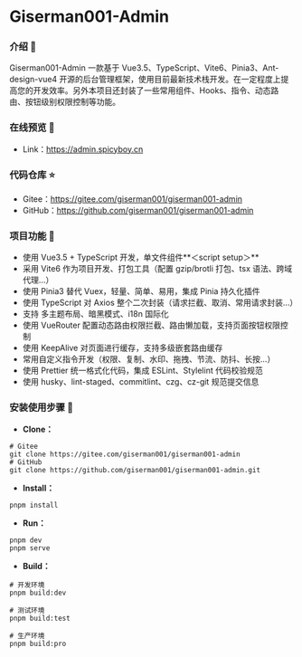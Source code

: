 # Giserman001-Admin

### 介绍 📖

Giserman001-Admin 一款基于 Vue3.5、TypeScript、Vite6、Pinia3、Ant-design-vue4 开源的后台管理框架，使用目前最新技术栈开发。在一定程度上提高您的开发效率。另外本项目还封装了一些常用组件、Hooks、指令、动态路由、按钮级别权限控制等功能。

### 在线预览 👀

- Link：https://admin.spicyboy.cn

### 代码仓库 ⭐

- Gitee：https://gitee.com/giserman001/giserman001-admin
- GitHub：https://github.com/giserman001/giserman001-admin

### 项目功能 🔨

- 使用 Vue3.5 + TypeScript 开发，单文件组件**＜script setup＞**
- 采用 Vite6 作为项目开发、打包工具（配置 gzip/brotli 打包、tsx 语法、跨域代理…）
- 使用 Pinia3 替代 Vuex，轻量、简单、易用，集成 Pinia 持久化插件
- 使用 TypeScript 对 Axios 整个二次封装（请求拦截、取消、常用请求封装…）
- 支持 多主题布局、暗黑模式、i18n 国际化
- 使用 VueRouter 配置动态路由权限拦截、路由懒加载，支持页面按钮权限控制
- 使用 KeepAlive 对页面进行缓存，支持多级嵌套路由缓存
- 常用自定义指令开发（权限、复制、水印、拖拽、节流、防抖、长按…）
- 使用 Prettier 统一格式化代码，集成 ESLint、Stylelint 代码校验规范
- 使用 husky、lint-staged、commitlint、czg、cz-git 规范提交信息

### 安装使用步骤 📔

- **Clone：**

```text
# Gitee
git clone https://gitee.com/giserman001/giserman001-admin
# GitHub
git clone https://github.com/giserman001/giserman001-admin.git
```

- **Install：**

```text
pnpm install
```

- **Run：**

```text
pnpm dev
pnpm serve
```

- **Build：**

```text
# 开发环境
pnpm build:dev

# 测试环境
pnpm build:test

# 生产环境
pnpm build:pro
```
